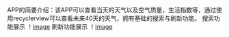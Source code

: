 APP的简要介绍：该APP可以查看当天的天气以及空气质量，生活指数等，通过使用recyclerview可以查看未来40天的天气，拥有基础的搜索与刷新功能。
搜索功能展示 ！[image](https://github.com/0416peng/NetRequest/blob/master/mmexport1739678346374.gif)
刷新功能展示 ！[image]()
